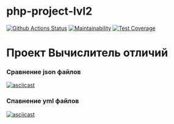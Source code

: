 # php-project-lvl2
[![Github Actions Status](https://github.com/hexlet-boilerplates/php-package/workflows/PHP%20CI/badge.svg)](https://github.com/Drumsid/php-project-lvl2/actions)
[![Maintainability](https://api.codeclimate.com/v1/badges/e29801dd2f96c3b5e5c6/maintainability)](https://codeclimate.com/github/Drumsid/php-project-lvl2/maintainability)
[![Test Coverage](https://api.codeclimate.com/v1/badges/e29801dd2f96c3b5e5c6/test_coverage)](https://codeclimate.com/github/Drumsid/php-project-lvl2/test_coverage)

# Проект Вычислитель отличий

### Сравнение json файлов

[![asciicast](https://asciinema.org/a/eoqqpcfWpSkoG7CqDMiz2H5pI.svg)](https://asciinema.org/a/eoqqpcfWpSkoG7CqDMiz2H5pI)

### Спавнение yml файлов

[![asciicast](https://asciinema.org/a/UUUy9IuKJjNLAyQNLGtplprNH.svg)](https://asciinema.org/a/UUUy9IuKJjNLAyQNLGtplprNH)
